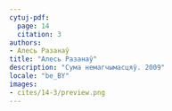 ```yaml
---
cytuj-pdf:
  page: 14
  citation: 3
authors:
- Алесь Разанаў
title: "Алесь Разанаў"
description: "Сума немагчымасцяў. 2009"
locale: "be_BY"
images:
- cites/14-3/preview.png
---
```

